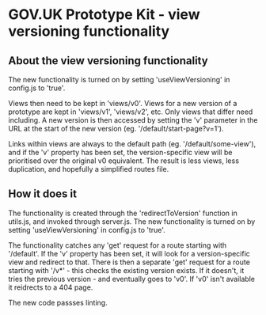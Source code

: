 # GOV.UK Prototype Kit - view versioning functionality

## About the view versioning functionality

The new functionality is turned on by setting 'useViewVersioning' in config.js to 'true'.

Views then need to be kept in 'views/v0'. Views for a new version of a prototype are kept in 'views/v1', 'views/v2', etc. Only views that differ need including. A new version is then accessed by setting the 'v' parameter in the URL at the start of the new version (eg. '/default/start-page?v=1').

Links within views are always to the default path (eg. '/default/some-view'), and if the 'v' property has been set, the version-specific view will be prioritised over the original v0 equivalent. The result is less views, less duplication, and hopefully a simplified routes file.

## How it does it

The functionality is created through the 'redirectToVersion' function in utils.js, and invoked through server.js. The new functionality is turned on by setting 'useViewVersioning' in config.js to 'true'.

The functionality catches any 'get' request for a route starting with '/default'. If the 'v' property has been set, it will look for a version-specific view and redirect to that. There is then a separate 'get' request for a route starting with '/v*' - this checks the existing version exists. If it doesn't, it tries the previous version - and eventually goes to 'v0'. If 'v0' isn't available it reidrects to a 404 page.

The new code passses linting.